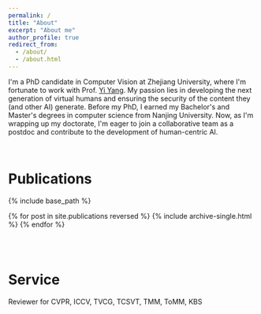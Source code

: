 ```yaml
---
permalink: /
title: "About"
excerpt: "About me"
author_profile: true
redirect_from: 
  - /about/
  - /about.html
---
```


I'm a PhD candidate in Computer Vision at Zhejiang University, where I'm fortunate to work with Prof. [Yi Yang](https://scholar.google.com/citations?user=RMSuNFwAAAAJ&hl=zh-CN&oi=ao). My passion lies in developing the next generation of virtual humans and ensuring the security of the content they (and other AI) generate. Before my PhD, I earned my Bachelor's and Master's degrees in computer science from Nanjing University. Now, as I'm wrapping up my doctorate, I'm eager to join a collaborative team as a postdoc and contribute to the development of human-centric AI.

<br />

Publications
=======
{% include base_path %}

{% for post in site.publications reversed %}
  {% include archive-single.html %}
{% endfor %}

<br />

<br />

Service
======= 
Reviewer for CVPR, ICCV, TVCG, TCSVT, TMM, ToMM, KBS

<br />